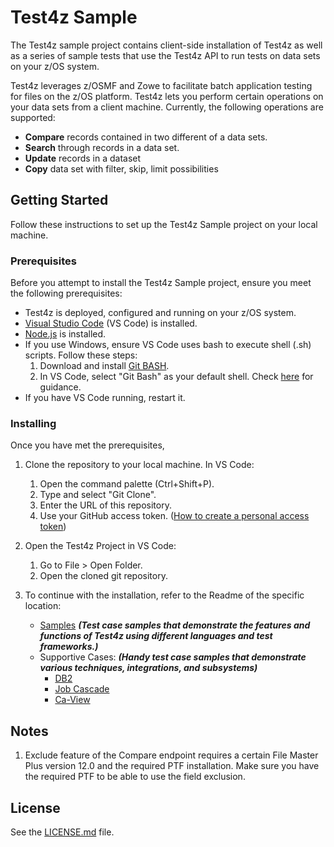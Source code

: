 # Test4z Sample
The Test4z sample project contains client-side installation of Test4z as well as a series of sample tests that use the Test4z API to run tests on data sets on your z/OS system.

Test4z leverages z/OSMF and Zowe to facilitate batch application testing for files on the z/OS platform. Test4z lets you perform certain operations on your data sets from a client machine. Currently, the following operations are supported:
* **Compare** records contained in two different of a data sets.
* **Search** through records in a data set.
* **Update** records in a dataset
* **Copy** data set with filter, skip, limit possibilities

## Getting Started
Follow these instructions to set up the Test4z Sample project on your local machine.

### Prerequisites
Before you attempt to install the Test4z Sample project, ensure you meet the following prerequisites:

* Test4z is deployed, configured and running on your z/OS system.
* [Visual Studio Code](https://code.visualstudio.com/download) (VS Code) is installed.
* [Node.js](https://nodejs.org/en/download/) is installed.
* If you use Windows, ensure VS Code uses bash to execute shell (.sh) scripts. Follow these steps:
    1. Download and install [Git BASH](https://git-scm.com/download/win).
    2. In VS Code, select "Git Bash" as your default shell. Check [here](https://code.visualstudio.com/docs/editor/integrated-terminal#_terminal-profiles) for guidance.
* If you have VS Code running, restart it.

### Installing
Once you have met the prerequisites, 

1. Clone the repository to your local machine. In VS Code:
    1. Open the command palette (Ctrl+Shift+P). 
    2. Type and select "Git Clone".
    3. Enter the URL of this repository. 
    4. Use your GitHub access token. ([How to create a personal access token](https://docs.github.com/en/github/authenticating-to-github/creating-a-personal-access-token))

2. Open the Test4z Project in VS Code:
    1. Go to File > Open Folder.
    2. Open the cloned git repository.
    
3. To continue with the installation,  refer to the Readme of the specific location: 

    * [Samples](/samples/README.md)  ***(Test case samples that demonstrate the features and functions of Test4z using different languages and test frameworks.)***
    * Supportive Cases: ***(Handy test case samples that demonstrate various techniques, integrations, and subsystems)***
        * [DB2](/supportive_cases/db2/README.md)
        * [Job Cascade](/supportive_cases/cascade/README.md)
        * [Ca-View](/supportive_cases/ca-view/README.md)

## Notes
 
1. Exclude feature of the Compare endpoint requires a certain File Master Plus version 
   12.0 and the required PTF installation. Make sure you have the required PTF to be able to use the field exclusion.
  
## License
See the [LICENSE.md](LICENSE.md) file.

